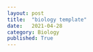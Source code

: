 ```yaml
---
layout: post
title:  "biology template"
date:   2021-04-28
category: Biology
published: True
---
```

